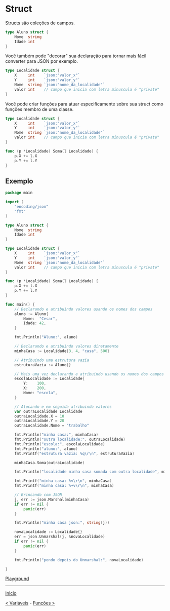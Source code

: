 # Struct

Structs são coleções de campos.

```go
type Aluno struct {
	Nome  string
	Idade int
}
```

Você também pode "decorar" sua declaração para tornar mais fácil converter para JSON por exemplo.

```go
type Localidade struct {
	X     int    `json:"valor_x"`
	Y     int    `json:"valor_y"`
	Nome  string `json:"nome_da_localidade"`
	valor int    // campo que inicia com letra minuscula é "private"
}
```

Você pode criar funções para atuar especificamente sobre sua struct como funções membro de uma classe.

```go
type Localidade struct {
	X     int    `json:"valor_x"`
	Y     int    `json:"valor_y"`
	Nome  string `json:"nome_da_localidade"`
	valor int    // campo que inicia com letra minuscula é "private"
}

func (p *Localidade) Soma(l Localidade) {
	p.X += l.X
	p.Y += l.Y
}
```

## Exemplo

```go
package main

import (
	"encoding/json"
	"fmt"
)

type Aluno struct {
	Nome  string
	Idade int
}

type Localidade struct {
	X     int    `json:"valor_x"`
	Y     int    `json:"valor_y"`
	Nome  string `json:"nome_da_localidade"`
	valor int    // campo que inicia com letra minuscula é "private"
}

func (p *Localidade) Soma(l Localidade) {
	p.X += l.X
	p.Y += l.Y
}

func main() {
	// Declarando e atribuindo valores usando os nomes dos campos
	aluno := Aluno{
		Nome:  "Cesar",
		Idade: 42,
	}

	fmt.Println("Aluno:", aluno)

	// Declarando e atribuindo valores diretamente
	minhaCasa := Localidade{3, 4, "casa", 500}

	// Atribuindo uma estrutura vazia
	estruturaVazia := Aluno{}

	// Mais uma vez declarando e atribuindo usando os nomes dos campos
	escolaLocalidade := Localidade{
		Y:    100,
		X:    200,
		Nome: "escola",
	}

	// Alocando e em seguida atribuindo valores
	var outraLocalidade Localidade
	outraLocalidade.X = 10
	outraLocalidade.Y = 20
	outraLocalidade.Nome = "trabalho"

	fmt.Println("minha casa:", minhaCasa)
	fmt.Println("outra localidade:", outraLocalidade)
	fmt.Println("escola:", escolaLocalidade)
	fmt.Println("aluno:", aluno)
	fmt.Printf("estrutura vazia: %q\r\n", estruturaVazia)

	minhaCasa.Soma(outraLocalidade)

	fmt.Println("localidade minha casa somada com outra localidade", minhaCasa)

	fmt.Printf("minha casa: %v\r\n", minhaCasa)
	fmt.Printf("minha casa: %+v\r\n", minhaCasa)

	// Brincando com JSON
	j, err := json.Marshal(minhaCasa)
	if err != nil {
		panic(err)
	}

	fmt.Println("minha casa json:", string(j))

	novaLocalidade := Localidade{}
	err = json.Unmarshal(j, &novaLocalidade)
	if err != nil {
		panic(err)
	}

	fmt.Println("pondo depois do Unmarshal:", novaLocalidade)

}
```
[Playground](https://play.golang.org/p/_TiiFcxGx_)

---
[Inicio](../README.md)

[< Variáveis](../variaveis/) - [Funções >](../funcoes/)
